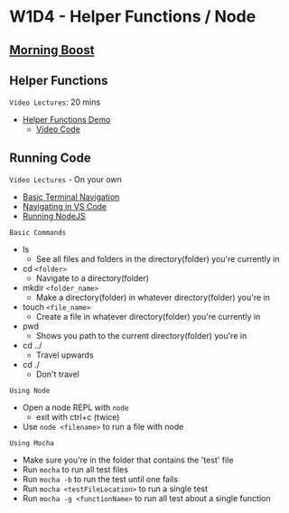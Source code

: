 # W1D4 - Helper Functions / Node

## [Morning Boost]

## Helper Functions

`Video Lectures`: 20 mins

- [Helper Functions Demo]
  - [Video Code](./code-it-out/helperFunction.js)

## Running Code

`Video Lectures` - On your own

- [Basic Terminal Navigation]
- [Navigating in VS Code]
- [Running NodeJS]

`Basic Commands`

- ls
  - See all files and folders in the directory(folder) you're currently in
- cd `<folder>`
  - Navigate to a directory(folder)
- mkdir `<folder_name>`
  - Make a directory(folder) in whatever directory(folder) you're in
- touch `<file_name>`
  - Create a file in whatever directory(folder) you're currently in
- pwd
  - Shows you path to the current directory(folder) you're in
- cd ../
  - Travel upwards
- cd ./
  - Don't travel

`Using Node`

- Open a node REPL with `node`
  - exit with ctrl+c (twice)
- Use `node <filename>` to run a file with node

`Using Mocha`

- Make sure you're in the folder that contains the 'test' file
- Run `mocha` to run all test files
- Run `mocha -b` to run the test until one fails
- Run `mocha <testFileLocation>` to run a single test
- Run `mocha -g <functionName>` to run all test about a single function

[Morning Boost]: https://open.appacademy.io/learn/js-py---mar-2022-cohort-1-online/week-1-mar-2022-cohort-1-online/thursday-morning-boost
[Helper Functions Demo]: https://open.appacademy.io/learn/js-py---mar-2022-cohort-1-online/week-1-mar-2022-cohort-1-online/helper-functions-demo
[Basic Terminal Navigation]: https://open.appacademy.io/learn/js-py---mar-2022-cohort-1-online/week-2-mar-2022-cohort-1-online/basic-terminal-navigation
[Navigating in VS Code]: https://open.appacademy.io/learn/js-py---mar-2022-cohort-1-online/week-2-mar-2022-cohort-1-online/navigating-in-vs-code
[Running NodeJS]: https://open.appacademy.io/learn/js-py---mar-2022-cohort-1-online/week-2-mar-2022-cohort-1-online/running-nodejs
